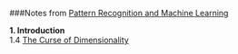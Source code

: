###Notes from [Pattern Recognition and Machine Learning](http://www.amazon.com/Pattern-Recognition-Learning-Information-Statistics/dp/0387310738)  

**1. Introduction**  
1.4  [The Curse of Dimensionality](https://github.com/kyeokabe/notes/blob/master/PRML/Ch.1/1.4.md)  

